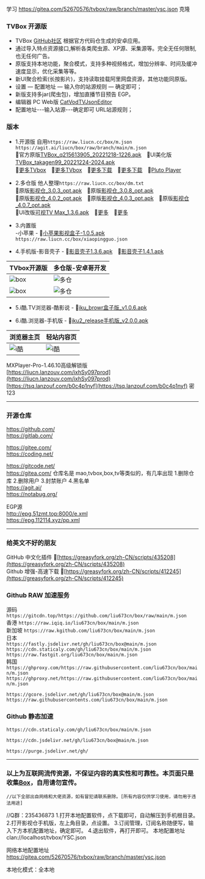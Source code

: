 学习 https://gitea.com/52670576/tvbox/raw/branch/master/ysc.json 克隆

### TVBox 开源版
- TVBox [GitHub社区](https://github.com/CatVodTVOfficial/TVBoxOSC) 根据官方代码仓生成的安卓应用。  
- 通过导入特点资源接口,解析各类爬虫源、XP源、采集源等。完全无任何限制,也无任何广告。  
- 原版支持本地功能，聚合模式，支持多种视频格式，增加分辨率、时间及缓冲速度显示，优化采集等等。
- 新UI聚合检索(长按影片)，支持读取挂载阿里网盘资源，其他功能同原版。
- 设置 — 配置地址 — 输入你的站源规则 — 确定即可；  
- 新版支持多jar(爬虫包)，增加直播节目预告 EGP。
- 编辑器 PC Web版 [CatVodTVJsonEditor](https://catvodtvofficial.github.io/CatVodTVJsonEditor/)
- 配置地址---输入站源---确定即可  URL站源规则；   
### 版本
- 1.开源版  自用`https://raw.liucn.cc/box/m.json`  `https://agit.ai/liucn/box/raw/branch/main/m.json`  
 🔰官方原版[TVBox_q215613905_20221218-1226.apk](https://liucn.lanzouf.com/iI9hZ0jsjv0d)　🔰UI美化版[TVBox_takagen99_20221224-2024.apk](https://liucn.lanzouf.com/i4xCu0jsjuvi)　  
 🔰[更多TVbox](https://tsq.lanzouf.com/b0c4nr91c#123)　🔰[更多TVbox](https://wws.lanzouv.com/b03j4ulyh#999)　🔰[更多下载](https://www.123pan.com/s/dIgRVv-Th3D3)　🔰[更多下载](https://www.123pan.com/s/dIgRVv-vh3D3)　🔰[Pluto Player](https://www.123pan.com/s/dIgRVv-Ah3D3)　

- 2.多仓版  他人整理`https://raw.liucn.cc/box/dm.txt`  
 🔰原版[影视仓_3.0.3_opt.apk](https://liucn.lanzouf.com/i9Pp10il0d3g)　🔰原版[影视仓_3.0.8_opt.apk](https://liucn.lanzouf.com/i0LPL0lvbqje)　  
 🔰原版[影视仓_4.0.2_opt.apk](https://liucn.lanzouf.com/i13mU0jtp6vg)　🔰原版[影视仓_4.0.3_opt.apk](https://liucn.lanzouf.com/i8bE20k6skgb)　🔰原版[影视仓_4.0.7_opt.apk](https://liucn.lanzouf.com/i8VIp0m069oh)  
 🔰UI改版[可视TV Max_1.3.6.apk](https://liucn.lanzouf.com/iqzqG0jsl9ud)　🔰[更多](https://wwc.lanzoub.com/b0es81t8j#54jb)　🔰[更多](https://wwjn.lanzout.com/b03jpibob#1234)

- 3.内置版  
 -小苹果 - 🔰[小苹果影视盒子-1.0.5.apk](https://liucn.lanzouf.com/i361g0il0bta)　`https://raw.liucn.cc/box/xiaopingguo.json`  

- 4.手机版-影音壳子 - 🔰[影音壳子1.3.6.apk](https://liucn.lanzouf.com/iyGys0il0e1a)　🔰[影音壳子1.4.1.apk](https://liucn.lanzouf.com/iZlVl0jsm5kf)  

TVbox开源版 | 多仓版-安卓哥开发
---------|---------
![box](https://raw.liucn.cc/box/sub/img/box01.jpg) | ![多仓](https://raw.liucn.cc/box/sub/img/多仓01.jpg)
![box](https://raw.liucn.cc/box/sub/img/box02.jpg) | ![多仓](https://raw.liucn.cc/box/sub/img/多仓02.jpg)

- 5.i酷.TV浏览器-酷影说 - 🔰[iku_browr盒子版_v1.0.6.apk](https://liucn.lanzouf.com/iqmWs0il0soh)

- 6.i酷.浏览器-手机版 - 🔰[iku2_release手机版_v2.0.0.apk](https://liucn.lanzouf.com/iltw80il0syh)
 
浏览器主页 |轻站内容页
---------|---------
![i酷](https://raw.liucn.cc/box/sub/img/i酷01.jpg) | ![i酷](https://raw.liucn.cc/box/sub/img/i酷02.jpg)

MXPlayer-Pro-1.46.10高级解锁版   
[https://liucn.lanzouv.com/ixhSy097prod](https://liucn.lanzouv.com/ixhSy097prod)  
[https://tsq.lanzouf.com/b0c4p1nyf](https://tsq.lanzouf.com/b0c4p1nyf) 密 123   

------
### 开源仓库
https://github.com/  
https://gitlab.com/  

https://gitee.com/  
https://coding.net/  

https://gitcode.net/  
https://gitea.com/  仓库名是 mao,tvbox,box,tv等类似的，有几率出现 1.删除仓库 2.删除用户 3.封禁账户 4.黑名单  
https://agit.ai/  
https://notabug.org/  

EGP源  
http://epg.51zmt.top:8000/e.xml  
https://epg.112114.xyz/pp.xml  

------
### 给英文不好的朋友
GitHub 中文化插件   🔰[https://greasyfork.org/zh-CN/scripts/435208](https://greasyfork.org/zh-CN/scripts/435208)  
Github 增强-高速下载 🔰[https://greasyfork.org/zh-CN/scripts/412245](https://greasyfork.org/zh-CN/scripts/412245)  

### Github RAW 加速服务

源码   `https://gitcdn.top/https://github.com/liu673cn/box/raw/main/m.json`  
香港   `https://raw.iqiq.io/liu673cn/box/main/m.json`  
新加坡 `https://raw.kgithub.com/liu673cn/box/main/m.json`  
日本  
`https://fastly.jsdelivr.net/gh/liu673cn/box@main/m.json`  
`https://cdn.staticaly.com/gh/liu673cn/box/main/m.json`  
`https://raw.fastgit.org/liu673cn/box/main/m.json`  
韩国  
`https://ghproxy.com/https://raw.githubusercontent.com/liu673cn/box/main/m.json`  
`https://ghproxy.net/https://raw.githubusercontent.com/liu673cn/box/main/m.json`  

`https://gcore.jsdelivr.net/gh/liu673cn/box@main/m.json`  
`https://raw.githubusercontents.com/liu673cn/box/main/m.json`  

### Github 静态加速  
`https://cdn.staticaly.com/gh/liu673cn/box/main/m.json`  

`https://cdn.jsdelivr.net/gh/liu673cn/box@main/m.json`  

`https://purge.jsdelivr.net/gh/`  

------
### 以上为互联网流传资源，不保证内容的真实性和可靠性。本页面只是收集[Box](https://docs.qq.com/sheet/DWmt2RklvT3lYZ3dM?tab=BB08J2)，自用请勿宣传。
	//以下全部出自网络和大佬资源，如有冒犯请联系删除。[所有内容仅供学习使用，请勿用于违法用途]
//Q群：235436873
1.打开本地配置软件，点下载即可，自动解压到手机根目录。
2.打开影视仓手机版，左上角目录，点设置。
3.订阅管理，订阅名称随便写，输入下方本机配置地址，确定即可。
4.退出软件，再打开即可。
本地配置地址
clan://localhost/tvbox/YSC.json

网络本地配置地址
https://gitea.com/52670576/tvbox/raw/branch/master/ysc.json

本地化模式：全本地 
